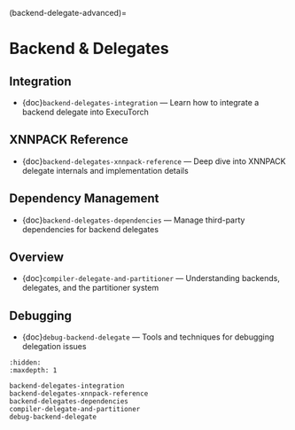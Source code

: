 (backend-delegate-advanced)=

# Backend & Delegates

## Integration

- {doc}`backend-delegates-integration` — Learn how to integrate a backend delegate into ExecuTorch

## XNNPACK Reference

- {doc}`backend-delegates-xnnpack-reference` — Deep dive into XNNPACK delegate internals and implementation details

## Dependency Management

- {doc}`backend-delegates-dependencies` — Manage third-party dependencies for backend delegates

## Overview

- {doc}`compiler-delegate-and-partitioner` — Understanding backends, delegates, and the partitioner system

## Debugging

- {doc}`debug-backend-delegate` — Tools and techniques for debugging delegation issues

```{toctree}
:hidden:
:maxdepth: 1

backend-delegates-integration
backend-delegates-xnnpack-reference
backend-delegates-dependencies
compiler-delegate-and-partitioner
debug-backend-delegate
